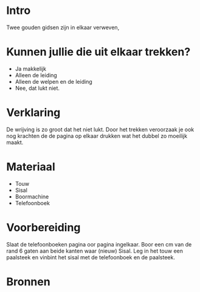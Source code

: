 # Intro
Twee gouden gidsen zijn in elkaar verweven, 

# Kunnen jullie die uit elkaar trekken?
- Ja makkelijk
- Alleen de leiding
- Alleen de welpen en de leiding
- Nee, dat lukt niet.

# Verklaring
De wrijving is zo groot dat het niet lukt. Door het trekken veroorzaak je ook nog krachten de de pagina op elkaar drukken wat het dubbel zo moeilijk maakt.

# Materiaal
- Touw
- Sisal
- Boormachine
- Telefoonboek

# Voorbereiding
Slaat de telefoonboeken pagina oor pagina ingelkaar. Boor een cm van de rand 6 gaten aan beide kanten waar (nieuw) Sisal. Leg in het touw een paalsteek en vinbint het sisal met de telefoonboek en de paalsteek.


# Bronnen
